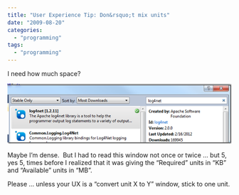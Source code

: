 ```yaml
---
title: "User Experience Tip: Don&rsquo;t mix units"
date: "2009-08-20"
categories: 
  - "programming"
tags: 
  - "programming"
---
```


I need how much space?

[![image](/images/archive/image_thumb.png "image")](http://www.roberthorvick.com/images/UserExperienceTipDontmixunits_1136A/image.png)

Maybe I’m dense.  But I had to read this window not once or twice … but 5, yes 5, times before I realized that it was giving the “Required” units in “KB” and “Available” units in “MB”.

Please … unless your UX is a “convert unit X to Y” window, stick to one unit.
